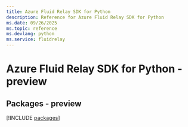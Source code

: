 ```yaml
---
title: Azure Fluid Relay SDK for Python
description: Reference for Azure Fluid Relay SDK for Python
ms.date: 09/26/2025
ms.topic: reference
ms.devlang: python
ms.service: fluidrelay
---
```

# Azure Fluid Relay SDK for Python - preview
## Packages - preview
[!INCLUDE [packages](fluid-relay-index.md)]
